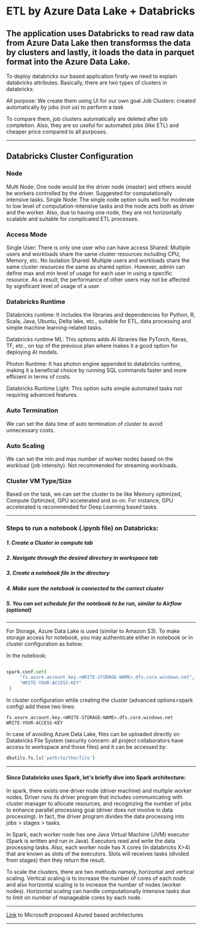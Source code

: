 # ETL by Azure Data Lake + Databricks

The application uses Databricks to read raw data from Azure Data Lake then transformss the data by clusters and lastly, it loads the data in parquet format into the Azure Data Lake.  
---------------------------------------------------------------------

To deploy databricks our based application firstly we need to explain databricks attributes. Basically, there are two types of clusters in databricks:

All purpose: We create them using UI for our own goal
Job Clusters: created automatically by jobs (not us) to perform a task

To compare them, job clusters automatically are deleted after job completion. Also, they are so useful for automated jobs (like ETL) and cheaper price compared to all purposes.
<hr>

## Databricks Cluster Configuration
### Node
Multi Node: One node would be the driver node (master) and others would be workers controlled by the driver. Suggested for computationally intensive tasks. 
Single Node: The single node option suits well for moderate to low level of computation-intensive tasks and the node acts both as driver and the worker. Also, due to having one node, they are not horizontally scalable and suitable for complicated ETL processes.

 ### Access Mode
 Single User: There is only one user who can have access
 Shared: Multiple users and workloads share the same cluster resources including CPU, Memory, etc.
 No Isolation Shared: Multiple users and workloads share the same cluster resources the same as shared option. However, admin can define max and min level of usage for each user in using a specific resource. As a result, the performance of other users may not be affected by significant level of usage of a user.

### Databricks Runtime
Databricks runtime: It includes the libraries and dependencies for Python, R, Scala, Java, Ubuntu, Delta lake, etc., suitable for ETL, data processing and simple machine learning-related tasks.

Databricks runtime ML: This options adds AI libraries like PyTorch, Keras, TF, etc., on top of the previous plan where makes it a good option for deploying AI models.

Photon Runtime: It has photon engine appended to databricks runtime, making it a beneficial choice by running SQL commands faster and more efficient in terms of costs.

Databricks Runtime Light: This option suits simple automated tasks not requiring advanced features. 

### Auto Termination
We can set the data time of auto termination of cluster to avoid unnecessary costs.

### Auto Scaling
We can set the min and max number of worker nodes based on the workload (job intensity). Not recommended for streaming workloads.

### Cluster VM Type/Size
Based on the task, we can set the cluster to be like Memory optimized, Compute Optimzed, GPU accelerated and so on. For instance, GPU accelerated is recommended for Deep Learning based tasks.

<hr>

<h3>Steps to run a notebook (.ipynb file) on Databricks:</h3>
<h5>1. Create a Cluster in compute tab</h5>
<h5>2. Navigate through the desired directory in workspace tab</h5>
<h5>3. Create a notebook file in the directory</h5>
<h5>4. Make sure the notebook is connected to the correct cluster</h5>
<h5>5. You can set schedule for the notebook to be run, similar to Airflow (optional)</h5>

<hr>

For Storage, Azure Data Lake is used (similar to Amazon S3). To make storage access for notebook, you may authenticate either in notebook or in cluster configuration as below:

In the notebook:
```python

spark.conf.set(
     "fs.azure.account.key.<WRITE-STORAGE-NAME>.dfs.core.windows.net",
     "WRITE-YOUR-ACCESS-KEY"
 )

```

In cluster configuration while creating the cluster (advanced options>spark config) add these two lines:

```
fs.azure.account.key.<WRITE-STORAGE-NAME>.dfs.core.windows.net
WRITE-YOUR-ACCESS-KEY
```
In case of avoiding Azure Data Lake, files can be uploaded directly on Databricks File System (security concern: all project collaborators have access to workspace and those files) and it can be accessed by:

```python
dbutils.fs.ls('path/to/the/file')
```

<hr> 
<h4>Since Databricks uses Spark, let's briefly dive into Spark architecture:</h4>
In spark, there exists one driver node (driver machine) and multiple worker nodes. Driver runs its driver program that includes communicating with cluster manager to allocate resources, and recognizing the number of jobs to enhance parallel processing goal (driver does not involve in data processing). In fact, the driver program divides the data processing into jobs > stages > tasks. 

In Spark, each worker node has one Java Virtual Machine (JVM) executor (Spark is written and run in Java). Executors read and write the data processing tasks. Also, each worker node has X cores (in databricks X>4) that are known as slots of the executors. Slots will receives tasks (divided from stages) then they return the result.

To scale the clusters, there are two methods namely, horizontal and vertical scaling. Vertical scaling is to increase the number of cores of each node and also horizontal scaling is to increase the number of nodes (worker nodes). Horizontal scaling can handle computationally intensive tasks due to limit on number of manageable cores by each node.
<hr>

[Link](https://learn.microsoft.com/en-us/azure/architecture/browse/) to Microsoft proposed Azured based architectures

<hr>
